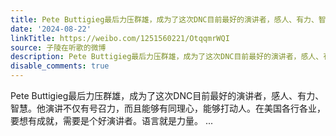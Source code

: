 ```yaml
---
title: Pete Buttigieg最后力压群雄，成为了这次DNC目前最好的演讲者，感人、有力、智慧。他演讲不仅有号召力，而且能够有同理心，能够打动人。在美国各行各业，要想有...
date: '2024-08-22'
linkTitle: https://weibo.com/1251560221/OtqqmrWQI
source: 子陵在听歌的微博
description: Pete Buttigieg最后力压群雄，成为了这次DNC目前最好的演讲者，感人、有力、智慧。他演讲不仅有号召力，而且能够有同理心，能够打动人。在美国各行各业，要想有成就，需要是个好演讲者。语言就是力量。  ...
disable_comments: true
---
```

Pete Buttigieg最后力压群雄，成为了这次DNC目前最好的演讲者，感人、有力、智慧。他演讲不仅有号召力，而且能够有同理心，能够打动人。在美国各行各业，要想有成就，需要是个好演讲者。语言就是力量。  ...
